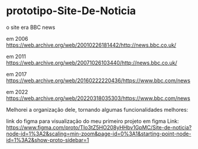 # prototipo-Site-De-Noticia

o site era BBC news

em 2006
https://web.archive.org/web/20010226181442/http://news.bbc.co.uk/

em 2011
https://web.archive.org/web/20071026103440/http://news.bbc.co.uk/

em 2017
https://web.archive.org/web/20160222220436/https://www.bbc.com/news

em 2022
https://web.archive.org/web/20220318035303/https://www.bbc.com/news

Melhorei a organização dele, tornando algumas funcionalidades melhores:

link do figma para visualização do meu primeiro projeto em figma
Link: https://www.figma.com/proto/TIo3tZ5HO208yHHbv1GpMC/Site-de-noticia?node-id=1%3A2&scaling=min-zoom&page-id=0%3A1&starting-point-node-id=1%3A2&show-proto-sidebar=1

